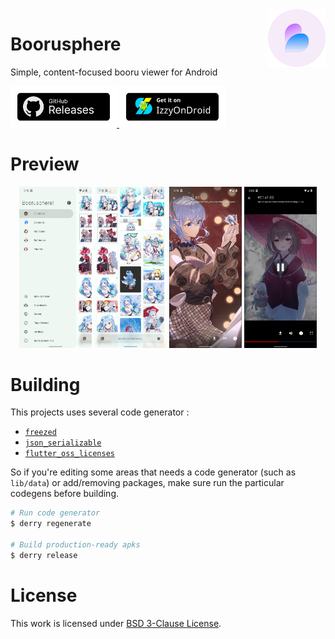 <img src="assets/icons/exported/legacy-circle.png" alt="boorusphere icon" height="92" align="right">

# Boorusphere

Simple, content-focused booru viewer for Android

<a href="https://github.com/nullxception/boorusphere/releases">
    <img src="assets/button-GHReleases.png" alt="github release page" width="170">
</a>
<a href="https://apt.izzysoft.de/fdroid/index/apk/io.chaldeaprjkt.boorusphere">
    <img src="assets/button-IzzyOnDroid.png" alt="IzzyOnDroid release page" width="170">
</a>

# Preview
<p align="center">
    <img width="23%" src="assets/previews/screen0.jpg" alt="screenshot of application menu"/>
    <img width="23%" src="assets/previews/screen1.jpg" alt="screenshot of search result"/>
    <img width="23%" src="assets/previews/screen2.jpg" alt="screenshot of photo preview"/>
    <img width="23%" src="assets/previews/screen3.jpg" alt="screenshot of video preview"/>
</p>

# Building

This projects uses several code generator :
- [`freezed`](https://github.com/rrousselGit/freezed)
- [`json_serializable`](https://github.com/google/json_serializable.dart)
- [`flutter_oss_licenses`](https://github.com/espresso3389/flutter_oss_licenses)

So if you're editing some areas that needs a code generator (such as `lib/data`) or add/removing packages, make sure run the particular codegens before building.

```bash
# Run code generator
$ derry regenerate

# Build production-ready apks
$ derry release
```

# License

This work is licensed under [BSD 3-Clause License](LICENSE.md).
